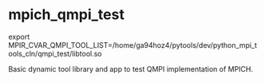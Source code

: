 # mpich_qmpi_test

export MPIR_CVAR_QMPI_TOOL_LIST=/home/ga94hoz4/pytools/dev/python_mpi_tools_cln/qmpi_test/libtool.so


Basic dynamic tool library and app to test QMPI implementation of MPICH. 
